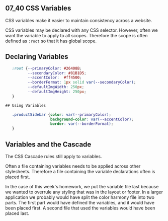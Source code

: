 ## 07_40 CSS Variables

CSS variables make it easier to maintain consistency across a website.

CSS variables may be declared with any CSS selector.  However, often we want the variable to apply
to all scopes.  Therefore the scope is often defined as ```:root``` so that it has global scope.

## Declaring Variables

```css
   :root {--primaryColor: #26408B;
          --secondaryColor: #81B1D5;
          --accentColor:  #ff4500;
          --borderFormat: 1px solid var(--secondaryColor);
          --defaultImgWidth: 250px;
          --defaultImgHeight: 250px;
   }

## Using Variables

   .productSidebar {color: var(--primaryColor);
                    background-color: var(--accentColor);
                    border: var(--borderFormat);
   }
```

## Variables and the Cascade

The CSS Cascade rules still apply to variables.

Often a file containing variables needs to be applied across other stylesheets.  Therefore a file containing the variable declarations often is placed first.

In the case of this week's homework, we put the variable file last because we wanted to overrule any styling that was in the layout or footer.  In a larger application we probably would have split the color harmony file into two parts.  The first part would have defined the variables, and it would have been placed first.  A second file that used the variables would have been placed last.
